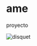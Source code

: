 # ame
proyecto

![disquet](https://user-images.githubusercontent.com/88109561/127379392-89cc82ec-5ca7-4992-9cce-bf936b28840c.jpg)

